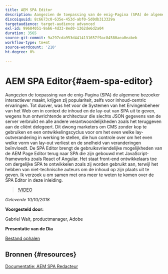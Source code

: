 ```yaml
---
title: AEM SPA Editor
description: Aangezien de toepassing van de enig-Pagina (SPA) de algemene bezoeker interactiever maakt, krijgen zij populariteit, zelfs voor inhoud-centric ervaringen. Sluit u aan bij ons om meer te leren over de SPA Editor in deze inleiding.
discoiquuid: 8c6673c0-635e-453d-abf0-5d0db313329a
targetaudience: target-audience advanced
exl-id: 99684051-9a66-4d33-8ed0-1362de6d2a04
duration: 3565
source-git-commit: 9a297cda953d4414131657f9ac84580aea0eabeb
workflow-type: tm+mt
source-wordcount: '210'
ht-degree: 0%

---
```


# AEM SPA Editor{#aem-spa-editor}

Aangezien de toepassing van de enig-Pagina (SPA) de algemene bezoeker interactiever maakt, krijgen zij populariteit, zelfs voor inhoud-centric ervaringen. Tot dusver, was het voor de Systemen van het Ervingenbeheer van het Web om in context de inhoud en de lay-out van SPA uit te geven, wegens hun ontwrichtende architectuur die slechts JSON gegevens van de server verbruikt en alle andere verantwoordelijkheden zoals het teruggeven aan de cliënt delegeert. Dit dwong marketers om CMS zonder kop te gebruiken en een ontwikkelingscyclus voor om het even welke lay-outverandering in werking te stellen, die hun controle over om het even welke vorm van lay-out verliest en de snelheid van veranderingen beïnvloedt. De SPA Editor brengt de gebruiksvriendelijke mogelijkheden van de AEM Page Editor terug naar SPA die zijn gebouwd met JavaScript-frameworks zoals React of Angular. Het staat front-end ontwikkelaars toe om dergelijke SPA te ontwikkelen zoals zij worden gebruikt aan, terwijl het hebben van niet-technische auteurs om de inhoud op zijn plaats uit te geven. Ik verzoek u om samen met ons meer te weten te komen over de SPA Editor in deze inleiding.

>[!VIDEO](https://video.tv.adobe.com/v/24720/?quality=9)

*Geleverde 10/10/2018*

**Voorgesteld door:**

Gabriel Walt, productmanager, Adobe

**Presentatie van de Dia**

[Bestand ophalen](assets/aem-spa-editor.pdf)

## Bronnen {#resources}

[ Documentatie: AEM SPA Redacteur ](https://experienceleague.adobe.com/docs/experience-manager-64/developing/headless/spas/spa-overview.html)

<!--
[Get back to the Overview](https://helpx.adobe.com/experience-manager/kt/eseminars/gems/aem-index.html)
-->
